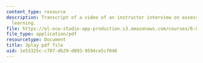 ```yaml
---
content_type: resource
description: Transcript of a video of an instructor interview on assessing student's
  learning.
file: https://ol-ocw-studio-app-production.s3.amazonaws.com/courses/6-811-principles-and-practice-of-assistive-technology-fall-2014/1e53325cc787db29d0939594ce5cf046_ZjLZ_P8svSY.pdf
file_type: application/pdf
resourcetype: Document
title: 3play pdf file
uid: 1e53325c-c787-db29-d093-9594ce5cf046
---
```

